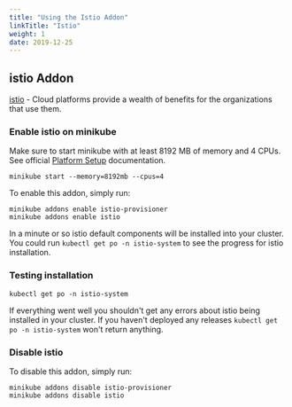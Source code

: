 ```yaml
---
title: "Using the Istio Addon"
linkTitle: "Istio"
weight: 1
date: 2019-12-25
---
```


## istio Addon
[istio](https://istio.io/docs/setup/getting-started/) - Cloud platforms provide a wealth of benefits for the organizations that use them.

### Enable istio on minikube
Make sure to start minikube with at least 8192 MB of memory and 4 CPUs.
See official [Platform Setup](https://istio.io/docs/setup/platform-setup/) documentation.

```shell script
minikube start --memory=8192mb --cpus=4
```

To enable this addon, simply run:
```shell script
minikube addons enable istio-provisioner
minikube addons enable istio
```

In a minute or so istio default components will be installed into your cluster. You could run `kubectl get po -n istio-system` to see the progress for istio installation.

### Testing installation

```shell script
kubectl get po -n istio-system
```

If everything went well you shouldn't get any errors about istio being installed in your cluster. If you haven't deployed any releases `kubectl get po -n istio-system` won't return anything.

### Disable istio
To disable this addon, simply run:
```shell script
minikube addons disable istio-provisioner
minikube addons disable istio
```
